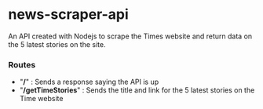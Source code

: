 # news-scraper-api

An API created with Nodejs to scrape the Times website and return data on the 5 latest stories on the site.

### Routes

- "**/**" : Sends a response saying the API is up
- "**/getTimeStories**" : Sends the title and link for the 5 latest stories on the Time website
